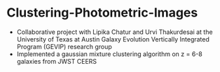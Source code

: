 # Clustering-Photometric-Images
* Collaborative project with Lipika Chatur and Urvi Thakurdesai at the University of Texas at Austin Galaxy Evolution Vertically Integrated Program (GEVIP) research group
* Implemented a gaussian mixture clustering algorithm on z = 6-8 galaxies from JWST CEERS
